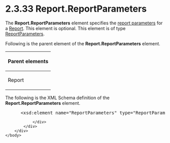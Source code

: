 <html dir="LTR" xmlns:mshelp="http://msdn.microsoft.com/mshelp" xmlns:ddue="http://ddue.schemas.microsoft.com/authoring/2003/5" xmlns:xlink="http://www.w3.org/1999/xlink" xmlns:tool="http://www.microsoft.com/tooltip">
    <head>
        <meta http-equiv="Content-Type" content="text/html; CHARSET=utf-8"></meta>
        <meta name="save" content="history"></meta>
        <title>2.3.33 Report.ReportParameters</title>
        <xml>
            <mshelp:toctitle title="2.3.33 Report.ReportParameters"></mshelp:toctitle>
            <mshelp:rltitle title="[MS-RDL]: Report.ReportParameters"></mshelp:rltitle>
            <mshelp:keyword index="A" term="462d26c3-7c38-4f39-8e6f-1bdd01a0bf37"></mshelp:keyword>
            <mshelp:attr name="DCSext.ContentType" value="open specification"></mshelp:attr>
            <mshelp:attr name="AssetID" value="462d26c3-7c38-4f39-8e6f-1bdd01a0bf37"></mshelp:attr>
            <mshelp:attr name="TopicType" value="kbRef"></mshelp:attr>
            <mshelp:attr name="DCSext.Title" value="[MS-RDL]: Report.ReportParameters" />
        </xml>
    </head>
    <body>
        <div id="header">
            <h1 class="heading">2.3.33 Report.ReportParameters</h1>
        </div>
        <div id="mainSection">
            <div id="mainBody">
                <div id="allHistory" class="saveHistory"></div>
                <div id="sectionSection0" class="section" name="collapseableSection">
                    

<p>The <b>Report.ReportParameters</b> element specifies the <a href="b2482b3f-74ab-4ca8-a9e5-c07955011743.md#gt_283f53be-0e83-4476-b3d3-8cc31468e6ef">report parameters</a> for a <a href="6bbaafec-020b-406c-b4e7-5e4318b616cb.md">Report</a>. This element is
optional. This element is of type <a href="615fae60-39c0-4770-8735-bdcf6d368031.md">ReportParameters</a>.</p>

<p>Following is the parent element of the <b>Report.ReportParameters</b>
element.</p>

<table>
 <thead>
  <tr>
   <th>
   <p>Parent elements</p>
   </th>
  </tr>
 </thead>
 <tr>
  <td>
  <p>Report</p>
  </td>
 </tr>
</table>

<p>The following is the XML Schema definition of the <b>Report.ReportParameters</b>
element.</p>

<dl>
<dd>
<div><pre> &lt;xsd:element name=&quot;ReportParameters&quot; type=&quot;ReportParametersType&quot; minOccurs=&quot;0&quot; /&gt;
</pre></div>
</dd></dl>


                </div>
            </div>
        </div>
    </body>
</html>